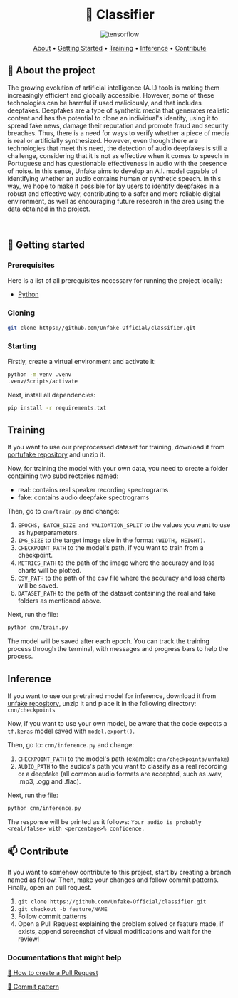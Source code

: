 <h1 align="center" style="font-weight: bold;">🤖 Classifier</h1>

<div align="center">
  <img src="https://img.shields.io/badge/TensorFlow-FF6F00?style=for-the-badge&logo=tensorflow&logoColor=white" alt="tensorflow"/>
</div>

<p align="center">
 <a href="#about">About</a> • 
 <a href="#started">Getting Started</a> • 
  <a href="#training">Training</a> • 
  <a href="#inference">Inference</a> •
 <a href="#contribute">Contribute</a>
</p>

<h2 id="started">📌 About the project</h2>
<p>
The growing evolution of artificial intelligence (A.I.) tools is making them increasingly efficient and globally accessible. However, some of these technologies can be harmful if used maliciously, and that includes deepfakes. Deepfakes are a type of synthetic media that generates realistic content and has the potential to clone an individual's identity, using it to spread fake news, damage their reputation and promote fraud and security breaches. Thus, there is a need for ways to verify whether a piece of media is real or artificially synthesized. However, even though there are technologies that meet this need, the detection of audio deepfakes is still a challenge, considering that it is not as effective when it comes to speech in Portuguese and has questionable effectiveness in audio with the presence of noise. In this sense, Unfake aims to develop an A.I. model capable of identifying whether an audio contains human or synthetic speech. In this way, we hope to make it possible for lay users to identify deepfakes in a robust and effective way, contributing to a safer and more reliable digital environment, as well as encouraging future research in the area using the data obtained in the project.</p>
<br>

<h2 id="started">🚀 Getting started</h2>

<h3>Prerequisites</h3>

Here is a list of all prerequisites necessary for running the project locally:

- [Python](https://www.python.org)

<h3>Cloning</h3>

```bash
git clone https://github.com/Unfake-Official/classifier.git
```

<h3>Starting</h3>

Firstly, create a virtual environment and activate it: 
```bash
python -m venv .venv
.venv/Scripts/activate
```

Next, install all dependencies: 
```bash
pip install -r requirements.txt
```

<h2 id="training">Training</h2>

If you want to use our preprocessed dataset for training, download it from [portufake repository](https://huggingface.co/datasets/unfake/portufake) and unzip it.

Now, for training the model with your own data, you need to create a folder containing two subdirectories named:
- real: contains real speaker recording spectrograms
- fake: contains audio deepfake spectrograms

Then, go to ```cnn/train.py``` and change:
1. ```EPOCHS, BATCH_SIZE and VALIDATION_SPLIT``` to the values you want to use as hyperparameters.
2. ```IMG_SIZE``` to the target image size in the format ```(WIDTH, HEIGHT)```.
3. ```CHECKPOINT_PATH``` to the model's path, if you want to train from a checkpoint.
4. ```METRICS_PATH``` to the path of the image where the accuracy and loss charts will be plotted.
5. ```CSV_PATH``` to the path of the csv file where the accuracy and loss charts will be saved.
6. ```DATASET_PATH``` to the path of the dataset containing the real and fake folders as mentioned above.

Next, run the file: 
```bash
python cnn/train.py
```

The model will be saved after each epoch. You can track the training process through the terminal, with messages and progress bars to help the process.

<h2 id="inference">Inference</h2>

If you want to use our pretrained model for inference, download it from [unfake repository](https://huggingface.co/unfake/unfake), 
unzip it and place it in the following directory: ```cnn/checkpoints```

Now, if you want to use your own model, be aware that the code expects a ```tf.keras``` model saved with ```model.export()```.

Then, go to: ```cnn/inference.py``` and change: 

1. ```CHECKPOINT_PATH``` to the model's path (example: ```cnn/checkpoints/unfake```)
2. ```AUDIO_PATH``` to the audios's path you want to classify as a real recording or a deepfake (all common audio formats are accepted, such as .wav, .mp3, .ogg and .flac).

Next, run the file: 
```bash
python cnn/inference.py
```

The response will be printed as it follows:
```Your audio is probably <real/false> with <percentage>% confidence.```

<h2 id="contribute">📫 Contribute</h2>

If you want to somehow contribute to this project, start by creating a branch named as follow. Then, make your changes and follow commit patterns. Finally, open an pull request. 

1. `git clone https://github.com/Unfake-Official/classifier.git`
2. `git checkout -b feature/NAME`
3. Follow commit patterns
4. Open a Pull Request explaining the problem solved or feature made, if exists, append screenshot of visual modifications and wait for the review!

<h3>Documentations that might help</h3>

[📝 How to create a Pull Request](https://www.atlassian.com/br/git/tutorials/making-a-pull-request)

[💾 Commit pattern](https://gist.github.com/joshbuchea/6f47e86d2510bce28f8e7f42ae84c716)
